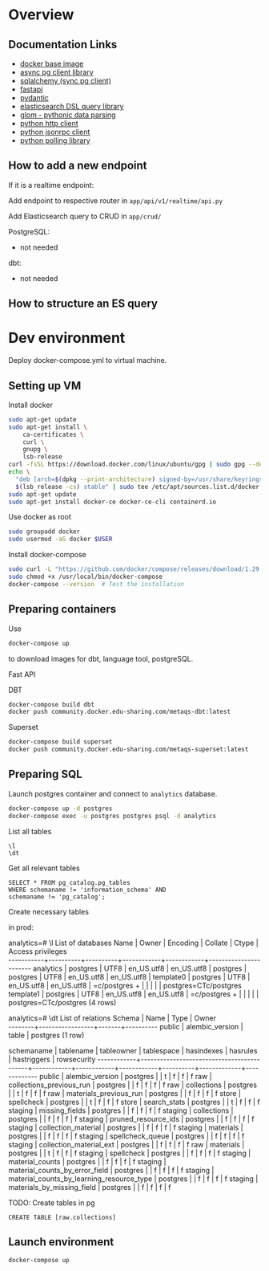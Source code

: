 # Overview

## Documentation Links

- [docker base image](https://github.com/tiangolo/uvicorn-gunicorn-fastapi-docker)
- [async pg client library](https://magicstack.github.io/asyncpg/current/index.html)
- [sqlalchemy (sync pg client)](https://docs.sqlalchemy.org/en/14/tutorial/index.html)
- [fastapi](https://fastapi.tiangolo.com/tutorial/)
- [pydantic](https://pydantic-docs.helpmanual.io/)
- [elasticsearch DSL query library](https://elasticsearch-dsl.readthedocs.io/en/latest/index.html)
- [glom - pythonic data parsing](https://glom.readthedocs.io/en/latest/index.html)
- [python http client](https://www.python-httpx.org/quickstart/)
- [python jsonrpc client](https://www.jsonrpcclient.com/en/stable/index.html)
- [python polling library](https://polling2.readthedocs.io/en/latest/index.html)


## How to add a new endpoint

If it is a realtime endpoint:

Add endpoint to respective router in `app/api/v1/realtime/api.py`

Add Elasticsearch query to CRUD in `app/crud/`

PostgreSQL:
- not needed

dbt:
- not needed

## How to structure an ES query

# Dev environment

Deploy docker-compose.yml to virtual machine.

## Setting up VM

Install docker

```bash
sudo apt-get update
sudo apt-get install \
    ca-certificates \
    curl \
    gnupg \
    lsb-release
curl -fsSL https://download.docker.com/linux/ubuntu/gpg | sudo gpg --dearmor -o /usr/share/keyrings/docker-archive-keyring.gpg
echo \
  "deb [arch=$(dpkg --print-architecture) signed-by=/usr/share/keyrings/docker-archive-keyring.gpg] https://download.docker.com/linux/ubuntu \
  $(lsb_release -cs) stable" | sudo tee /etc/apt/sources.list.d/docker.list > /dev/null
sudo apt-get update
sudo apt-get install docker-ce docker-ce-cli containerd.io
```

Use docker as root

```bash
sudo groupadd docker
sudo usermod -aG docker $USER
```

Install docker-compose

```bash
sudo curl -L "https://github.com/docker/compose/releases/download/1.29.2/docker-compose-$(uname -s)-$(uname -m)" -o /usr/local/bin/docker-compose
sudo chmod +x /usr/local/bin/docker-compose
docker-compose --version  # Test the installation
```

## Preparing containers

Use 
```bash
docker-compose up
```

to download images for dbt, language tool, postgreSQL.

Fast API

DBT

```bash
docker-compose build dbt
docker push community.docker.edu-sharing.com/metaqs-dbt:latest
```

Superset
```bash
docker-compose build superset
docker push community.docker.edu-sharing.com/metaqs-superset:latest
```

## Preparing SQL

Launch postgres container and connect to `analytics` database.

```bash
docker-compose up -d postgres
docker-compose exec -u postgres postgres psql -d analytics
```

List all tables

```postgresql
\l
\dt
```

Get all relevant tables
```postgresql
SELECT * FROM pg_catalog.pg_tables
WHERE schemaname != 'information_schema' AND
schemaname != 'pg_catalog';
```

Create necessary tables



in prod:

analytics=# \l
                                 List of databases
   Name    |  Owner   | Encoding |  Collate   |   Ctype    |   Access privileges   
-----------+----------+----------+------------+------------+-----------------------
 analytics | postgres | UTF8     | en_US.utf8 | en_US.utf8 | 
 postgres  | postgres | UTF8     | en_US.utf8 | en_US.utf8 | 
 template0 | postgres | UTF8     | en_US.utf8 | en_US.utf8 | =c/postgres          +
           |          |          |            |            | postgres=CTc/postgres
 template1 | postgres | UTF8     | en_US.utf8 | en_US.utf8 | =c/postgres          +
           |          |          |            |            | postgres=CTc/postgres
(4 rows)

analytics=# \dt
              List of relations
 Schema |      Name       | Type  |  Owner   
--------+-----------------+-------+----------
 public | alembic_version | table | postgres
(1 row)


 schemaname |                 tablename                 | tableowner | tablespace | hasindexes | hasrules | hastriggers | rowsecurity 
------------+-------------------------------------------+------------+------------+------------+----------+-------------+-------------
 public     | alembic_version                           | postgres   |            | t          | f        | f           | f
 raw        | collections_previous_run                  | postgres   |            | f          | f        | f           | f
 raw        | collections                               | postgres   |            | t          | f        | f           | f
 raw        | materials_previous_run                    | postgres   |            | f          | f        | f           | f
 store      | spellcheck                                | postgres   |            | t          | f        | f           | f
 store      | search_stats                              | postgres   |            | t          | f        | f           | f
 staging    | missing_fields                            | postgres   |            | f          | f        | f           | f
 staging    | collections                               | postgres   |            | f          | f        | f           | f
 staging    | pruned_resource_ids                       | postgres   |            | f          | f        | f           | f
 staging    | collection_material                       | postgres   |            | f          | f        | f           | f
 staging    | materials                                 | postgres   |            | f          | f        | f           | f
 staging    | spellcheck_queue                          | postgres   |            | f          | f        | f           | f
 staging    | collection_material_ext                   | postgres   |            | f          | f        | f           | f
 raw        | materials                                 | postgres   |            | t          | f        | f           | f
 staging    | spellcheck                                | postgres   |            | f          | f        | f           | f
 staging    | material_counts                           | postgres   |            | f          | f        | f           | f
 staging    | material_counts_by_error_field            | postgres   |            | f          | f        | f           | f
 staging    | material_counts_by_learning_resource_type | postgres   |            | f          | f        | f           | f
 staging    | materials_by_missing_field                | postgres   |            | f          | f        | f           | f

TODO: Create tables in pg
```postgresql
CREATE TABLE [raw.collections]
```

## Launch environment

```bash
docker-compose up
```